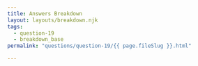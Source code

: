 ```yaml
---
title: Answers Breakdown
layout: layouts/breakdown.njk
tags:
  - question-19
  - breakdown_base
permalink: "questions/question-19/{{ page.fileSlug }}.html"

---
```

